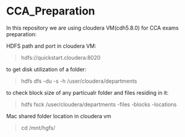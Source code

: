 # CCA_Preparation

In this repository we are using cloudera VM(cdh5.8.0) for CCA exams preparation:

HDFS path and port in cloudera VM:
> hdfs://quickstart.cloudera:8020

to get disk utilization of a folder:
> hdfs dfs -du -s -h /user/cloudera/departments

to check block size of any particualr folder and files residing in it:
> hdfs fsck /user/cloudera/departments -files -blocks -locations

Mac shared folder location in cloudera vm
> cd /mnt/hgfs/

